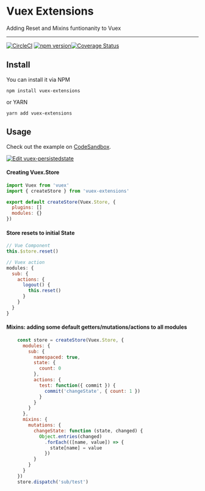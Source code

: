 # Vuex Extensions
Adding Reset and Mixins funtionanity to Vuex

<hr />

[![CircleCI](https://circleci.com/gh/huybuidac/vuex-extensions.svg?style=svg)](https://circleci.com/gh/huybuidac/vuex-extensions) [![npm version](https://badge.fury.io/js/vuex-extensions.svg)](https://badge.fury.io/js/vuex-extensions)[![Coverage Status](https://coveralls.io/repos/github/huybuidac/vuex-extensions/badge.svg?branch=master)](https://coveralls.io/github/huybuidac/vuex-extensions?branch=master)

## Install
You can install it via NPM
```console
npm install vuex-extensions
```

or YARN
```console
yarn add vuex-extensions
```

## Usage

Check out the example on [CodeSandbox](https://codesandbox.io/s/lively-thunder-hrh2o).

[![Edit vuex-persistedstate](https://codesandbox.io/static/img/play-codesandbox.svg)](https://codesandbox.io/s/lively-thunder-hrh2o)

#### Creating Vuex.Store
```js
import Vuex from 'vuex'
import { createStore } from 'vuex-extensions'

export default createStore(Vuex.Store, {
  plugins: []
  modules: {}
})
```

#### Store resets to initial State
```js
// Vue Component
this.$store.reset()
```

```js
// Vuex action
modules: {
  sub: {
    actions: {
      logout() {
        this.reset()
      }
    }
  }
}
```

#### Mixins: adding some default getters/mutations/actions to all modules
```js
    const store = createStore(Vuex.Store, {
      modules: {
        sub: {
          namespaced: true,
          state: {
            count: 0
          },
          actions: {
            test: function({ commit }) {
              commit('changeState', { count: 1 })
            }
          }
        }
      },
      mixins: {
        mutations: {
          changeState: function (state, changed) {
            Object.entries(changed)
              .forEach(([name, value]) => {
                state[name] = value
              })
          }
        }
      }
    })
    store.dispatch('sub/test')
```
